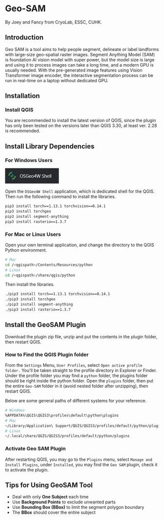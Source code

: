 # Geo-SAM

By Joey and Fancy from CryoLab, ESSC, CUHK.

## Introduction

Geo SAM is a tool aims to help people segment, delineate or label landforms with large-size geo-spatial raster images.
Segment Anything Model (SAM) is foundation AI vision model with super power, but the model size is large and using it to process images can take a long time, and a modern GPU is usually needed.
With the pre-generated image features using Vision Transformer image encoder, the interactive segmentation process can be run in real-time on a laptop without dedicated GPU.

## Installation

### Install QGIS

You are recommended to install the latest version of QGIS, since the plugin has only been tested on the versions later than QGIS 3.30, at least ver. 2.28 is recommended.

## Install Library Dependencies

### For Windows Users

![OsGeo4WShell](./assets/OsGeo4WShell.png)

<!-- <p align="center">
  <img src="./assets/OsGeo4WShell.png" width="100" title="OsGeo4WShell"> -->
  <!-- <img src="./assets/OsGeo4WShell.png" width="100" alt="OsGeo4WShell"> -->
<!-- </p> -->

Open the `OSGeo4W Shell` application, which is dedicated shell for the QGIS. Then run the following command to install the libraries.

```bash
pip3 install torch==1.13.1 torchvision==0.14.1
pip3 install torchgeo
pip3 install segment-anything
pip3 install rasterio==1.3.7
```

### For Mac or Linux Users

Open your own terminal application, and change the directory to the QGIS Python environment.

```bash
# Mac
cd /<qgispath>/Contents/Resources/python
# Linux
cd /<qgispath>/share/qgis/python
```

Then install the libraries.

```bash
./pip3 install torch==1.13.1 torchvision==0.14.1
./pip3 install torchgeo
./pip3 install segment-anything
./pip3 install rasterio==1.3.7
```

## Install the GeoSAM Plugin

Download the plugin zip file, unzip and put the contents in the plugin folder, then restart QGIS.

### How to Find the QGIS Plugin folder

From the `Settings` Menu, `User Profiles`, select `Open active profile folder.`  You'll be taken straight to the profile directory in Explorer or Finder. Under the profile folder you may find a `python` folder, the plugins folder should be right inside the python folder. Open the `plugins` folder, then put the entire `Geo-SAM` folder in it (avoid nested folder after unzipping), then restart QGIS.

Below are some general paths of different systems for your reference.

```bash
# Windows
%APPDATA%\QGIS\QGIS3\profiles\default\python\plugins
# Mac
~/Library/Application\ Support/QGIS/QGIS3/profiles/default/python/plugins
# Linux
~/.local/share/QGIS/QGIS3/profiles/default/python/plugins
```

### Activate Geo SAM Plugin

After restarting QGIS, you may go to the `Plugins` menu, select `Manage and Install Plugins`, under `Installed`, you may find the `Geo SAM` plugin, check it to activate the plugin.

## Tips for Using GeoSAM Tool

- Deal with only **One Subject** each time
- Use **Background Points** to exclude unwanted parts
- Use **Bounding Box (BBox)** to limit the segment polygon boundary
- The **BBox** should cover the entire subject
